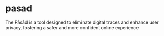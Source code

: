 # pasad
The Pāsād is a tool designed to eliminate digital traces and enhance user privacy, fostering a safer and more confident online experience
